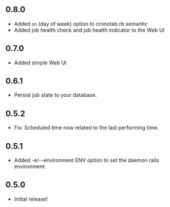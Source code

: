 0.8.0
-----------

- Added `on` (day of week) option to cronotab.rb semantic
- Added job health check and job health indicator to the Web UI


0.7.0
-----------

- Added simple Web UI


0.6.1
-----------

- Persist job state to your database.


0.5.2
-----------

- Fix: Scheduled time now related to the last performing time.


0.5.1
-----------

- Added -e/--environment ENV option to set the daemon rails environment.


0.5.0
-----------

- Initial release!
